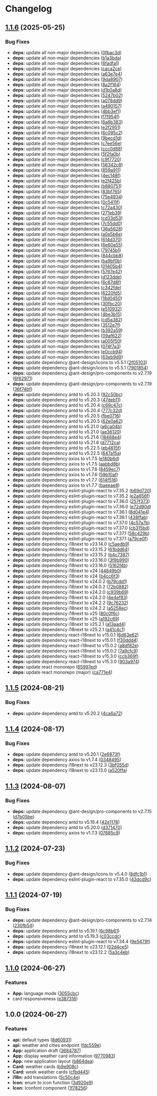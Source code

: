 # Changelog

## [1.1.6](https://github.com/LeleDallas/WeatherWise/compare/v1.1.5...v1.1.6) (2025-05-25)


### Bug Fixes

* **deps:** update all non-major dependencies ([0fbac3d](https://github.com/LeleDallas/WeatherWise/commit/0fbac3d64bf787b1cfadd3e9694c0ec41323a725))
* **deps:** update all non-major dependencies ([b1a3bda](https://github.com/LeleDallas/WeatherWise/commit/b1a3bda96647608b389a3073c48c75130a3f835f))
* **deps:** update all non-major dependencies ([6fadfa1](https://github.com/LeleDallas/WeatherWise/commit/6fadfa153a48e9187806f4d6916006e7998f2382))
* **deps:** update all non-major dependencies ([caca2ce](https://github.com/LeleDallas/WeatherWise/commit/caca2ced683692742e89ae38de6fb1c95d558d3f))
* **deps:** update all non-major dependencies ([a63e7e4](https://github.com/LeleDallas/WeatherWise/commit/a63e7e4167031ac7ad4c079c4b4cddcaa3f60938))
* **deps:** update all non-major dependencies ([9da8907](https://github.com/LeleDallas/WeatherWise/commit/9da8907a7cd1932c186ed8d398a7ac4ce98ff9c3))
* **deps:** update all non-major dependencies ([8a2f164](https://github.com/LeleDallas/WeatherWise/commit/8a2f164f0f732d77637b6720eaccd482495d57f6))
* **deps:** update all non-major dependencies ([d1b0a8d](https://github.com/LeleDallas/WeatherWise/commit/d1b0a8d9ec410efe67da0c4d492fae7a88c73971))
* **deps:** update all non-major dependencies ([5247b02](https://github.com/LeleDallas/WeatherWise/commit/5247b0278239f507945f1a5f1a229abbc321943a))
* **deps:** update all non-major dependencies ([a078dd9](https://github.com/LeleDallas/WeatherWise/commit/a078dd9ee3fdc852ad648b50915e2efef0346d85))
* **deps:** update all non-major dependencies ([a490157](https://github.com/LeleDallas/WeatherWise/commit/a4901575b15c0bd58ed9b6ca80b4d323a1ce7533))
* **deps:** update all non-major dependencies ([4bb3ef1](https://github.com/LeleDallas/WeatherWise/commit/4bb3ef110a770f072fc2a57f07a0ed8c160949d1))
* **deps:** update all non-major dependencies ([f7f954f](https://github.com/LeleDallas/WeatherWise/commit/f7f954f54ef1385b076c5dca341862057a0c1289))
* **deps:** update all non-major dependencies ([6a6b383](https://github.com/LeleDallas/WeatherWise/commit/6a6b383d337e4a9e9212effdce2e5058d15a75d0))
* **deps:** update all non-major dependencies ([e2f2951](https://github.com/LeleDallas/WeatherWise/commit/e2f295123eb946b2605e89f66736e3e2fc969f2d))
* **deps:** update all non-major dependencies ([6c095c2](https://github.com/LeleDallas/WeatherWise/commit/6c095c2cd2a4f66352ae829ece841ad6948505cd))
* **deps:** update all non-major dependencies ([9becd1d](https://github.com/LeleDallas/WeatherWise/commit/9becd1d9335e6832fe6067d3e142b5c1616d6450))
* **deps:** update all non-major dependencies ([c7ee56e](https://github.com/LeleDallas/WeatherWise/commit/c7ee56e45f06536452380f6322b15bd0af5cb406))
* **deps:** update all non-major dependencies ([ccc0d68](https://github.com/LeleDallas/WeatherWise/commit/ccc0d6809d73166c61e425ed1dc5755aff9cbe3a))
* **deps:** update all non-major dependencies ([5f2fa0b](https://github.com/LeleDallas/WeatherWise/commit/5f2fa0b22b75bd2bbf73f3ac11cb849f45bbd7e0))
* **deps:** update all non-major dependencies ([c9f7720](https://github.com/LeleDallas/WeatherWise/commit/c9f7720a4f1562f2ba9fc35a3a959e78efe99fe5))
* **deps:** update all non-major dependencies ([56342c8](https://github.com/LeleDallas/WeatherWise/commit/56342c80f91e188782a27c2fdab7ea59c4d5035d))
* **deps:** update all non-major dependencies ([859a911](https://github.com/LeleDallas/WeatherWise/commit/859a91122dc51b54e1552766b2a32e231d8b8715))
* **deps:** update all non-major dependencies ([4ec148f](https://github.com/LeleDallas/WeatherWise/commit/4ec148fd959ed428dbc0764c6d7b027712b6fd73))
* **deps:** update all non-major dependencies ([e2f425b](https://github.com/LeleDallas/WeatherWise/commit/e2f425b50f36471b31a41ea64924805301db4c11))
* **deps:** update all non-major dependencies ([b880751](https://github.com/LeleDallas/WeatherWise/commit/b880751de53b8d98220a368f6bfeb5b3c0d16ec7))
* **deps:** update all non-major dependencies ([83bf765](https://github.com/LeleDallas/WeatherWise/commit/83bf76528ce6cf4aa2982eed2f86ee161f3f525a))
* **deps:** update all non-major dependencies ([75e4934](https://github.com/LeleDallas/WeatherWise/commit/75e493485ff96118344b01b43460694a5125ed14))
* **deps:** update all non-major dependencies ([0c5411f](https://github.com/LeleDallas/WeatherWise/commit/0c5411fe898978f582d231dd6a5ef37d7ca7172e))
* **deps:** update all non-major dependencies ([c72a430](https://github.com/LeleDallas/WeatherWise/commit/c72a430297cfdf0b035f1e797e220c82910194ae))
* **deps:** update all non-major dependencies ([271eb39](https://github.com/LeleDallas/WeatherWise/commit/271eb391240c1e44001800c3b9238ed5d2be6f64))
* **deps:** update all non-major dependencies ([cd33d53](https://github.com/LeleDallas/WeatherWise/commit/cd33d53093df26ca6a6332f6d8b0817326fc7639))
* **deps:** update all non-major dependencies ([7c55dd0](https://github.com/LeleDallas/WeatherWise/commit/7c55dd024153dd395260728e4c383c1369a54ccc))
* **deps:** update all non-major dependencies ([36a5628](https://github.com/LeleDallas/WeatherWise/commit/36a56281fc326f1c65a624ff92a0df4203e91793))
* **deps:** update all non-major dependencies ([a0e5b6e](https://github.com/LeleDallas/WeatherWise/commit/a0e5b6e98af4bdf695275d9cff54e58aeceb928a))
* **deps:** update all non-major dependencies ([614d370](https://github.com/LeleDallas/WeatherWise/commit/614d3703dc25436549f961f0f922bcbfc262577d))
* **deps:** update all non-major dependencies ([6e60a55](https://github.com/LeleDallas/WeatherWise/commit/6e60a55bdf5ddb5aafcd725c64c49a1fae47ba7e))
* **deps:** update all non-major dependencies ([79745b1](https://github.com/LeleDallas/WeatherWise/commit/79745b183dc7f996f89c668dcd1974c49b6bbdd8))
* **deps:** update all non-major dependencies ([844cbb8](https://github.com/LeleDallas/WeatherWise/commit/844cbb8fff58441b851befd6c7af4b375f437f77))
* **deps:** update all non-major dependencies ([ba9bf0b](https://github.com/LeleDallas/WeatherWise/commit/ba9bf0b8d6bd284e0c3fabc2e3b5c6dcc93c6c39))
* **deps:** update all non-major dependencies ([01405b4](https://github.com/LeleDallas/WeatherWise/commit/01405b433c2eb538e204bb17b33613c8e570bd09))
* **deps:** update all non-major dependencies ([5767e42](https://github.com/LeleDallas/WeatherWise/commit/5767e420a218263cc8dec6a41cd0e6f36aaabac1))
* **deps:** update all non-major dependencies ([d123dde](https://github.com/LeleDallas/WeatherWise/commit/d123dde052318e4fd658b1506a514786ba277325))
* **deps:** update all non-major dependencies ([6c67d8f](https://github.com/LeleDallas/WeatherWise/commit/6c67d8f6d4d3a8faaeb85277c1b953a1f9e8862c))
* **deps:** update all non-major dependencies ([c342fde](https://github.com/LeleDallas/WeatherWise/commit/c342fdeedf763eac3a61d10c3ece04597e8778fa))
* **deps:** update all non-major dependencies ([6220fd5](https://github.com/LeleDallas/WeatherWise/commit/6220fd519d0c72673bf0ff6770761d5d432b17d9))
* **deps:** update all non-major dependencies ([18d0450](https://github.com/LeleDallas/WeatherWise/commit/18d04503e6bf6767478d1f875273173721dc2b0e))
* **deps:** update all non-major dependencies ([30fbc20](https://github.com/LeleDallas/WeatherWise/commit/30fbc203727c8f752978c91fb8ffc032d92dbcb2))
* **deps:** update all non-major dependencies ([e510932](https://github.com/LeleDallas/WeatherWise/commit/e51093220c03d307ea4de0ec25e03b426f779b75))
* **deps:** update all non-major dependencies ([4be3b15](https://github.com/LeleDallas/WeatherWise/commit/4be3b156c3f660ab72ec0ee57aa9915853958cc4))
* **deps:** update all non-major dependencies ([cd5a382](https://github.com/LeleDallas/WeatherWise/commit/cd5a3828775f289e4de7cce155ed44afb72e87cf))
* **deps:** update all non-major dependencies ([3512e7f](https://github.com/LeleDallas/WeatherWise/commit/3512e7fdbfd2c095c5a2416072d777fd1072b56a))
* **deps:** update all non-major dependencies ([b392a59](https://github.com/LeleDallas/WeatherWise/commit/b392a59d0746c464453926aba9f875355f68f1d8))
* **deps:** update all non-major dependencies ([09af622](https://github.com/LeleDallas/WeatherWise/commit/09af622893065e9ac85bf6d65c109b02127fb567))
* **deps:** update all non-major dependencies ([a005f50](https://github.com/LeleDallas/WeatherWise/commit/a005f50ebae590839e4dfd6bde282cfe6f5dff46))
* **deps:** update all non-major dependencies ([074f7a3](https://github.com/LeleDallas/WeatherWise/commit/074f7a3073f9d37a09a5aa851a055a5db5a54970))
* **deps:** update all non-major dependencies ([e0ccb94](https://github.com/LeleDallas/WeatherWise/commit/e0ccb94f61d16db857f14a273fd090d9f7112cc4))
* **deps:** update all non-major dependencies ([63eb9d9](https://github.com/LeleDallas/WeatherWise/commit/63eb9d9bfe9dc1ceb8c74abc7c439869d3f9dfb5))
* **deps:** update dependency @ant-design/icons to v5.5.1 ([2f05103](https://github.com/LeleDallas/WeatherWise/commit/2f05103d4f270ebc38c51ba390c6865c4e5b2210))
* **deps:** update dependency @ant-design/icons to v5.5.1 ([7901854](https://github.com/LeleDallas/WeatherWise/commit/79018547c0f7db516db499627e29add8e0f365d5))
* **deps:** update dependency @ant-design/pro-components to v2.7.19 ([6f62971](https://github.com/LeleDallas/WeatherWise/commit/6f62971e24286987d6e9f469a73e6caf34f2ca15))
* **deps:** update dependency @ant-design/pro-components to v2.7.19 ([36f74bf](https://github.com/LeleDallas/WeatherWise/commit/36f74bf622a42758f8a1ee8854e8d418120332c5))
* **deps:** update dependency antd to v5.20.3 ([92c50bc](https://github.com/LeleDallas/WeatherWise/commit/92c50bc421c3a055542996ee73e8821db901c1e6))
* **deps:** update dependency antd to v5.20.3 ([47deb11](https://github.com/LeleDallas/WeatherWise/commit/47deb11418005b2a4780ef44a8e9c1948ca85f51))
* **deps:** update dependency antd to v5.20.4 ([c69c47c](https://github.com/LeleDallas/WeatherWise/commit/c69c47c209a71dab178be1cdf954915f9689f4c9))
* **deps:** update dependency antd to v5.20.4 ([777c32d](https://github.com/LeleDallas/WeatherWise/commit/777c32d57c8189667c65a59cc22251b2ed5581b6))
* **deps:** update dependency antd to v5.20.5 ([fbe0716](https://github.com/LeleDallas/WeatherWise/commit/fbe071677d8ab8afc68eb8323afe768827386df5))
* **deps:** update dependency antd to v5.20.5 ([62e0a62](https://github.com/LeleDallas/WeatherWise/commit/62e0a62ae0514128f90b7b5b8527a5e7104c0e7f))
* **deps:** update dependency antd to v5.21.0 ([a6ca04b](https://github.com/LeleDallas/WeatherWise/commit/a6ca04b32201a5d8483d810d19cb1b3dc6f302fa))
* **deps:** update dependency antd to v5.21.0 ([ae36120](https://github.com/LeleDallas/WeatherWise/commit/ae36120c3840bf5d2bdf54e5c5557b61f7a9b3dc))
* **deps:** update dependency antd to v5.21.6 ([18488e4](https://github.com/LeleDallas/WeatherWise/commit/18488e45ce9afd11d8eade6e575c507a82b090f6))
* **deps:** update dependency antd to v5.21.6 ([d7712ca](https://github.com/LeleDallas/WeatherWise/commit/d7712cad4bf6b2b89d4b67ed3997d779870d48b8))
* **deps:** update dependency antd to v5.22.5 ([eb4615f](https://github.com/LeleDallas/WeatherWise/commit/eb4615f6df5c288a9411bad446698b47592f3bab))
* **deps:** update dependency antd to v5.22.5 ([647a15a](https://github.com/LeleDallas/WeatherWise/commit/647a15a3c6ce3983fd1e9b462baebf80534f9c6b))
* **deps:** update dependency axios to v1.7.5 ([e180b6d](https://github.com/LeleDallas/WeatherWise/commit/e180b6dcbd6c22f3c4e318177e3cfbf16133c9f0))
* **deps:** update dependency axios to v1.7.5 ([aabbd8b](https://github.com/LeleDallas/WeatherWise/commit/aabbd8b9e4927fffcac5d098afee745098c99895))
* **deps:** update dependency axios to v1.7.6 ([8459ec7](https://github.com/LeleDallas/WeatherWise/commit/8459ec75d977b84359ee57c56849ef2664355648))
* **deps:** update dependency axios to v1.7.6 ([59b10af](https://github.com/LeleDallas/WeatherWise/commit/59b10afb8638bff234ee24f5fad18be27044b593))
* **deps:** update dependency axios to v1.7.7 ([614f516](https://github.com/LeleDallas/WeatherWise/commit/614f516debc39166031690c67076c479c1b651af))
* **deps:** update dependency axios to v1.7.7 ([baeeae8](https://github.com/LeleDallas/WeatherWise/commit/baeeae879188039e352f95a95d6cf4b77d99bc8f))
* **deps:** update dependency eslint-plugin-react to v7.35.2 ([b69d720](https://github.com/LeleDallas/WeatherWise/commit/b69d720c07a225e1c571fec617eb6b37a8e9535e))
* **deps:** update dependency eslint-plugin-react to v7.35.2 ([e2a656f](https://github.com/LeleDallas/WeatherWise/commit/e2a656f90ae3619b141c72f3c2bbccaa5a614046))
* **deps:** update dependency eslint-plugin-react to v7.36.0 ([257f373](https://github.com/LeleDallas/WeatherWise/commit/257f3736cc349b1c0a052697b617a42c9f6744e3))
* **deps:** update dependency eslint-plugin-react to v7.36.0 ([e72d90d](https://github.com/LeleDallas/WeatherWise/commit/e72d90d208dab65ad2c7d235f82e4c5ed173afa1))
* **deps:** update dependency eslint-plugin-react to v7.36.1 ([8d041e4](https://github.com/LeleDallas/WeatherWise/commit/8d041e4fb5e8334948e98a4b914046fbe1b52e63))
* **deps:** update dependency eslint-plugin-react to v7.36.1 ([438ffab](https://github.com/LeleDallas/WeatherWise/commit/438ffab71633d7ff35d6aed6d2eddbc5cea1b6d7))
* **deps:** update dependency eslint-plugin-react to v7.37.0 ([4c57a7b](https://github.com/LeleDallas/WeatherWise/commit/4c57a7bdcead8882aa1caba60ce4c437ce111cae))
* **deps:** update dependency eslint-plugin-react to v7.37.0 ([cb315bd](https://github.com/LeleDallas/WeatherWise/commit/cb315bd1ea9d36f354799210ae8833ca57f88404))
* **deps:** update dependency eslint-plugin-react to v7.37.1 ([58c429b](https://github.com/LeleDallas/WeatherWise/commit/58c429b6f027d4770845b7e53f297a432a619f16))
* **deps:** update dependency eslint-plugin-react to v7.37.1 ([a79ce0f](https://github.com/LeleDallas/WeatherWise/commit/a79ce0ff68e0efe1b61ea77dd175b0cbc3b8b3db))
* **deps:** update dependency i18next to v23.14.0 ([c5aedb9](https://github.com/LeleDallas/WeatherWise/commit/c5aedb9e1512751ee3d70af84dbb80bda7bb2a41))
* **deps:** update dependency i18next to v23.15.2 ([61bdd64](https://github.com/LeleDallas/WeatherWise/commit/61bdd64036443cdb19af00f6b455eaa3aef1720e))
* **deps:** update dependency i18next to v23.15.2 ([b4c7387](https://github.com/LeleDallas/WeatherWise/commit/b4c7387c685069f8aa1a9f098010bf9ec6ee2f7b))
* **deps:** update dependency i18next to v23.16.0 ([3f9b990](https://github.com/LeleDallas/WeatherWise/commit/3f9b9902c8a1c85edca423d36eb07838241a7883))
* **deps:** update dependency i18next to v23.16.0 ([5162f4b](https://github.com/LeleDallas/WeatherWise/commit/5162f4bf2021dd6be37b8821a9892c4ad7f39a8d))
* **deps:** update dependency i18next to v24 ([44849b0](https://github.com/LeleDallas/WeatherWise/commit/44849b0b0dc659b1b88907301d0c1a415cd84ad5))
* **deps:** update dependency i18next to v24 ([b4cc6f3](https://github.com/LeleDallas/WeatherWise/commit/b4cc6f33a1bb115dc430a4bab4faa811e14863ff))
* **deps:** update dependency i18next to v24.0.2 ([b79cdd1](https://github.com/LeleDallas/WeatherWise/commit/b79cdd1ec2bb28eeb82d342b50e3575de152687c))
* **deps:** update dependency i18next to v24.0.2 ([72b0882](https://github.com/LeleDallas/WeatherWise/commit/72b0882123d56d9b9772e2e73fd2311105f1cc1e))
* **deps:** update dependency i18next to v24.2.0 ([c939b69](https://github.com/LeleDallas/WeatherWise/commit/c939b697cd510feff8fed3d8d33d17b245d29f94))
* **deps:** update dependency i18next to v24.2.0 ([4e4ef83](https://github.com/LeleDallas/WeatherWise/commit/4e4ef83a911c1544011834eedbc591157087547a))
* **deps:** update dependency i18next to v24.2.2 ([9c76232](https://github.com/LeleDallas/WeatherWise/commit/9c7623285bdd1611eedec6317b918ad90b6b3e1d))
* **deps:** update dependency i18next to v24.2.2 ([a5258ec](https://github.com/LeleDallas/WeatherWise/commit/a5258ec3d3209729151be69537ade39c1d797c5f))
* **deps:** update dependency i18next to v25 ([80c0f6c](https://github.com/LeleDallas/WeatherWise/commit/80c0f6c8212d03aca467a35f9e0980bd8df853b0))
* **deps:** update dependency i18next to v25 ([a192c69](https://github.com/LeleDallas/WeatherWise/commit/a192c695c999f7e269228cc8340feb1c51490b6f))
* **deps:** update dependency i18next to v25.2.1 ([a13aad4](https://github.com/LeleDallas/WeatherWise/commit/a13aad41a9f19c6cebc88ca461e8e170078a4c8b))
* **deps:** update dependency i18next to v25.2.1 ([a41c4c1](https://github.com/LeleDallas/WeatherWise/commit/a41c4c1af9a1cec9f584709d8f81131e25160d53))
* **deps:** update dependency react-i18next to v15.0.1 ([6d63e62](https://github.com/LeleDallas/WeatherWise/commit/6d63e629055f463af1bba50206f7de8405e87140))
* **deps:** update dependency react-i18next to v15.0.1 ([f30ddd4](https://github.com/LeleDallas/WeatherWise/commit/f30ddd451f0172f58a7c2969d61264646d9e6e1c))
* **deps:** update dependency react-i18next to v15.0.2 ([a8df82e](https://github.com/LeleDallas/WeatherWise/commit/a8df82e8a3398765348b3ad5bd73f6ad6ddfc001))
* **deps:** update dependency react-i18next to v15.0.2 ([7a9cfc9](https://github.com/LeleDallas/WeatherWise/commit/7a9cfc9f77bbaa118632f9445ac7e1c550df4f30))
* **deps:** update dependency react-i18next to v15.3.0 ([ccb369f](https://github.com/LeleDallas/WeatherWise/commit/ccb369f03a432edfa697efd44ae8280ea000a9f1))
* **deps:** update dependency react-i18next to v15.3.0 ([903a974](https://github.com/LeleDallas/WeatherWise/commit/903a9746d366ddfc21a528ef5f1044371a559b35))
* **deps:** update react monorepo ([65997ed](https://github.com/LeleDallas/WeatherWise/commit/65997edcf51f23f5e54864514ec54f05e7fe455a))
* **deps:** update react monorepo (major) ([ca771e4](https://github.com/LeleDallas/WeatherWise/commit/ca771e4ca282f9b1abcbcba49d48c7c41ef2a948))

## [1.1.5](https://github.com/LeleDallas/WeatherWise/compare/v1.1.4...v1.1.5) (2024-08-21)


### Bug Fixes

* **deps:** update dependency antd to v5.20.2 ([4ca6a72](https://github.com/LeleDallas/WeatherWise/commit/4ca6a723a3614d70773d5056dd0e40784ea85ad9))

## [1.1.4](https://github.com/LeleDallas/WeatherWise/compare/v1.1.3...v1.1.4) (2024-08-17)


### Bug Fixes

* **deps:** update dependency antd to v5.20.1 ([2e6873f](https://github.com/LeleDallas/WeatherWise/commit/2e6873fb407d4f2b6f47fb72bfc58eb266ad1c08))
* **deps:** update dependency axios to v1.7.4 ([0348495](https://github.com/LeleDallas/WeatherWise/commit/03484956e44220fdb2338e0677d4cc451e7196ce))
* **deps:** update dependency i18next to v23.12.3 ([3bf055d](https://github.com/LeleDallas/WeatherWise/commit/3bf055d845f310412da59a508f0a0633f0803d80))
* **deps:** update dependency i18next to v23.13.0 ([a520ffa](https://github.com/LeleDallas/WeatherWise/commit/a520ffa9c263e0f82c30bff609e38aefdd0ed1bc))

## [1.1.3](https://github.com/LeleDallas/WeatherWise/compare/v1.1.2...v1.1.3) (2024-08-07)


### Bug Fixes

* **deps:** update dependency @ant-design/pro-components to v2.7.15 ([d7b05be](https://github.com/LeleDallas/WeatherWise/commit/d7b05beb9ec836c9788b3c5819dd72f4960ce7f6))
* **deps:** update dependency antd to v5.19.4 ([42e1178](https://github.com/LeleDallas/WeatherWise/commit/42e1178601d7bd86433fa3c895ce84cd6cedb25a))
* **deps:** update dependency antd to v5.20.0 ([d371470](https://github.com/LeleDallas/WeatherWise/commit/d371470139b40c7344ebcfbb6afc2b5d8d62815f))
* **deps:** update dependency axios to v1.7.3 ([07685c9](https://github.com/LeleDallas/WeatherWise/commit/07685c930f35e31064ca15267053f1aa9ea31d2f))

## [1.1.2](https://github.com/LeleDallas/WeatherWise/compare/v1.1.1...v1.1.2) (2024-07-23)


### Bug Fixes

* **deps:** update dependency @ant-design/icons to v5.4.0 ([8dfc1b1](https://github.com/LeleDallas/WeatherWise/commit/8dfc1b1142a757cd183e8e8509ff26935b4f8b8b))
* **deps:** update dependency eslint-plugin-react to v7.35.0 ([43dcd9c](https://github.com/LeleDallas/WeatherWise/commit/43dcd9c4e987fa67ac1ad5c452b978e9126766d9))

## [1.1.1](https://github.com/LeleDallas/WeatherWise/compare/v1.1.0...v1.1.1) (2024-07-19)


### Bug Fixes

* **deps:** update dependency @ant-design/pro-components to v2.7.14 ([230fb54](https://github.com/LeleDallas/WeatherWise/commit/230fb540b216c79d9ba9684bb41390f4e9b19f65))
* **deps:** update dependency antd to v5.19.1 ([6c98b61](https://github.com/LeleDallas/WeatherWise/commit/6c98b61973b7e4581ad420a48cee436457046251))
* **deps:** update dependency antd to v5.19.3 ([c03ccdc](https://github.com/LeleDallas/WeatherWise/commit/c03ccdca2e1916d77a3eca228bcd888fdebe7a47))
* **deps:** update dependency eslint-plugin-react to v7.34.4 ([9e5479f](https://github.com/LeleDallas/WeatherWise/commit/9e5479f7c46b7420c142139735230f3c6344d701))
* **deps:** update dependency i18next to v23.12.1 ([02d4ce5](https://github.com/LeleDallas/WeatherWise/commit/02d4ce5b7343afb8214d71cf9eac140a95a9798a))
* **deps:** update dependency i18next to v23.12.2 ([5a3c4eb](https://github.com/LeleDallas/WeatherWise/commit/5a3c4eb584c914fe0337109e7e2c115cf10d50ac))

## [1.1.0](https://github.com/LeleDallas/WeatherWise/compare/v1.0.0...v1.1.0) (2024-06-27)


### Features

* **App:** language mode ([3055cbc](https://github.com/LeleDallas/WeatherWise/commit/3055cbc94c274313a9afe7067b2afbc4fed4ac5c))
* card responsiveness ([e387318](https://github.com/LeleDallas/WeatherWise/commit/e387318ac8d212cf663e66956fe04d9dfa08c4b4))

## 1.0.0 (2024-06-27)


### Features

* **api:** default types ([8d60931](https://github.com/LeleDallas/WeatherWise/commit/8d60931076762cd77cf02d8184253e3f8392eedf))
* **api:** weather and cities endpoint ([fdc559e](https://github.com/LeleDallas/WeatherWise/commit/fdc559e8f5dae343602a8a5bd7baad66e9b9fbb9))
* **App:** application draft ([3684787](https://github.com/LeleDallas/WeatherWise/commit/3684787f03c4bf94841c93dab361b9ac4207ea4b))
* **App:** display weather card information ([9770983](https://github.com/LeleDallas/WeatherWise/commit/9770983493a4ef0f8122ca295113ff57c8d28661))
* **App:** new application layout ([b864dea](https://github.com/LeleDallas/WeatherWise/commit/b864dea99a8052b351139be8242fc0070236f92c))
* **Card:** weather cards ([b9e908c](https://github.com/LeleDallas/WeatherWise/commit/b9e908c128872acf73da453e2cd718928f7128a4))
* **Card:** week weather cards ([cfbd445](https://github.com/LeleDallas/WeatherWise/commit/cfbd445b962172920c157a2721b59181ea534ca2))
* **i18n:** add translations ([5c50c4e](https://github.com/LeleDallas/WeatherWise/commit/5c50c4ebefefeca4f3239ab1e21b4a52b3abb29e))
* **Icon:** enum to icon function ([3d920e9](https://github.com/LeleDallas/WeatherWise/commit/3d920e9a51198feae4605c74499ebbe1c5f3bf33))
* **Icon:** Iconfont component ([1f78256](https://github.com/LeleDallas/WeatherWise/commit/1f78256c0a744ad91617a8bc33026e55ec57467b))
